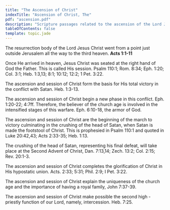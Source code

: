 ```yaml
---
title: "The Ascension of Christ"
indexTitle: "Ascension of Christ, The"
pdf: "ascension.pdf"
description: "Scripture passages related to the ascension of the Lord Jesus Christ."
tableOfContents: false
template: topic.jade
---
```


The resurrection body of the Lord Jesus Christ went from a point just outside Jerusalem all the way to the third heaven. **Acts 1:1-11**

Once He arrived in heaven, Jesus Christ was seated at the right hand of God the Father. This is called His session. Psalm 110:1; Rom. 8:34; Eph. 1:20; Col. 3:1; Heb. 1:3,13; 8:1; 10:12; 12:2; 1 Pet. 3:22.

The ascension and session of Christ form the basis for His total victory in the conflict with Satan. Heb. 1:3-13.

The ascension and session of Christ begin a new phase in this conflict. Eph. 1:20-22; 4:7ff. Therefore, the believer of the church age is involved in the intensified stages of this warfare. Eph. 6:10-18, the armor of God.

The ascension and session of Christ are the beginning of the march to victory culminating in the crushing of the head of Satan, when Satan is made the footstool of Christ. This is prophesied in Psalm 110:1 and quoted in Luke 20:42,43; Acts 2:33-35; Heb. 1:13.

The crushing of the head of Satan, representing his final defeat, will take place at the Second Advent of Christ, Dan. 7:13,14; Zech. 13:2; Col. 2:15; Rev. 20:1-3.

The ascension and session of Christ completes the glorification of Christ in His hypostatic union. Acts. 2:33; 5:31; Phil. 2:9; I Pet. 3:22.

The ascension and session of Christ explain the uniqueness of the church age and the importance of having a royal family, John 7:37-39.

The ascension and session of Christ make possible the second high -priestly function of our Lord, namely, intercession. Heb. 7:25.


